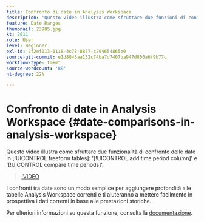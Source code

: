 ```yaml
---
title: Confronto di date in Analysis Workspace
description: 'Questo video illustra come sfruttare due funzioni di confronto delle date nelle tabelle a forma libera: "aggiungi colonna periodo di tempo" e "confronta periodi di tempo".'
feature: Date Ranges
thumbnail: 23985.jpg
kt: 2011
role: User
level: Beginner
exl-id: 2f2ef013-1118-4c78-8877-c294654865e0
source-git-commit: e1d8845aa132c74ba7d7407ba947d806a6f9b77c
workflow-type: tm+mt
source-wordcount: '89'
ht-degree: 22%

---
```


# Confronto di date in Analysis Workspace {#date-comparisons-in-analysis-workspace}

Questo video illustra come sfruttare due funzionalità di confronto delle date in [!UICONTROL freeform tables]: &#39;[!UICONTROL add time period column]&#39; e &#39;[!UICONTROL compare time periods]&#39;.

>[!VIDEO](https://video.tv.adobe.com/v/329393/?quality=12&learn=on&captions=ita)

I confronti tra date sono un modo semplice per aggiungere profondità alle tabelle Analysis Workspace correnti e ti aiuteranno a mettere facilmente in prospettiva i dati correnti in base alle prestazioni storiche.

Per ulteriori informazioni su questa funzione, consulta la [documentazione](https://experienceleague.adobe.com/it/docs/analytics/analyze/analysis-workspace/components/calendar-date-ranges/time-comparison).
